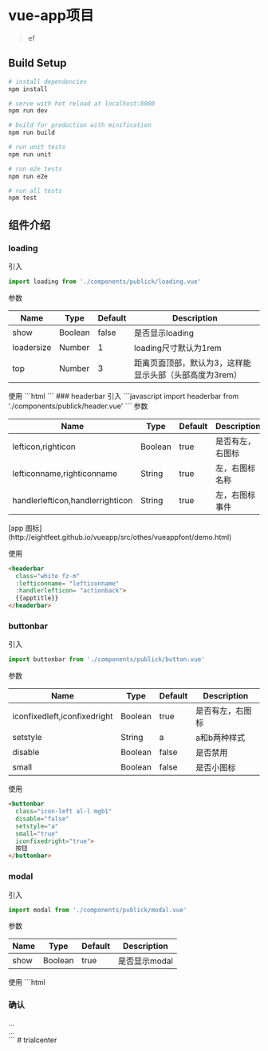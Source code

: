 # vue-app项目
> ef

## Build Setup

```bash
# install dependencies
npm install

# serve with hot reload at localhost:8080
npm run dev

# build for production with minification
npm run build

# run unit tests
npm run unit

# run e2e tests
npm run e2e

# run all tests
npm test
```

## 组件介绍
### loading
引入

```javascript
import loading from './components/publick/loading.vue'
```

参数

<table>   
  <thead>
    <tr>
      <th>Name</th>
      <th>Type</th>
      <th>Default</th>
      <th>Description</th>
    </tr>   
  </thead>   
  <tbody>
    <tr>
      <td>show</td>
      <td>Boolean</td>
      <td>false</td>
      <td>是否显示loading
      </td>
    </tr>
    <tr>
      <td>loadersize</td>
      <td>Number</td>
      <td>1</td>
      <td>loading尺寸默认为1rem
      </td>
    </tr>
    <tr>
      <td>top</td>
      <td>Number</td>
      <td>3</td>
      <td>距离页面顶部，默认为3，这样能显示头部（头部高度为3rem）
      </td>
    </tr>
  </tbody>
</table>
  使用
```html
<loading
  :show="authenticating"
  :loadersize="loadersize"
  :top="loadertop">
</loading>
```
### headerbar
引入
```javascript
import headerbar from './components/publick/header.vue'
```
参数
<table>   
  <thead>
    <tr>
      <th>Name</th>
      <th>Type</th>
      <th>Default</th>
      <th>Description</th>
    </tr>   
  </thead>   
  <tbody>
    <tr>
      <td>lefticon,righticon</td>
      <td>Boolean</td>
      <td>true</td>
      <td>是否有左，右图标</td>
    </tr>
    <tr>
      <td>lefticonname,righticonname</td>
      <td>String</td>
      <td>true</td>
      <td>左，右图标名称</td>
    </tr>
    <tr>
      <td>handlerlefticon,handlerrighticon</td>
      <td>String</td>
      <td>true</td>
      <td>左，右图标事件</td>
    </tr>
  </tbody>
</table>
[app 图标](http://eightfeet.github.io/vueapp/src/othes/vueappfont/demo.html)

使用
```html
<headerbar
  class="white fz-m"
  :lefticonname= "lefticonname"
  :handlerlefticon= "actionback">
  {{apptitle}}
</headerbar>
```

### buttonbar
引入
```javascript
import buttonbar from './components/publick/button.vue'
```
参数
<table>   
  <thead>
    <tr>
      <th>Name</th>
      <th>Type</th>
      <th>Default</th>
      <th>Description</th>
    </tr>   
  </thead>   
  <tbody>
    <tr>
      <td>iconfixedleft,iconfixedright</td>
      <td>Boolean</td>
      <td>true</td>
      <td>是否有左，右图标</td>
    </tr>
    <tr>
      <td>setstyle</td>
      <td>String</td>
      <td>a</td>
      <td>a和b两种样式</td>
    </tr>
    <tr>
      <td>disable</td>
      <td>Boolean</td>
      <td>false</td>
      <td>是否禁用</td>
    </tr>
    <tr>
      <td>small</td>
      <td>Boolean</td>
      <td>false</td>
      <td>是否小图标</td>
    </tr>
  </tbody>
</table>

使用
```html
<buttonbar
  class="icon-left al-l mgb1"
  disable="false"
  setstyle="a"
  small="true"
  iconfixedright="true">
  按钮
</buttonbar>
```

### modal
引入

```javascript
import modal from './components/publick/modal.vue'
```

参数

<table>   
  <thead>
    <tr>
      <th>Name</th>
      <th>Type</th>
      <th>Default</th>
      <th>Description</th>
    </tr>   
  </thead>   
  <tbody>
    <tr>
      <td>show</td>
      <td>Boolean</td>
      <td>true</td>
      <td>是否显示modal
      </td>
    </tr>
  </tbody>
</table>
  使用
```html
<modal :show.sync="showModal">
  <h3 slot="header" class="fz-ll cyan al-c pdt2 icon-attention-alt">确认</h3>
  <div slot="body" class="al-c fz-m lh-s pdt1 pdb1">
    ...
  </div>
  <div slot="footer">
    ...
  </div>
</modal>
```
# trialcenter
